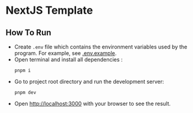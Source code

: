 # NextJS Template

## How To Run
- Create `.env` file which contains the environment variables used by the program. For example, see [.env.example](./.env.example).
- Open terminal and install all dependencies :
    ```
    pnpm i
    ```
- Go to project root directory and run the development server:
    ```
    pnpm dev
    ```
- Open [http://localhost:3000](http://localhost:3000) with your browser to see the result.
